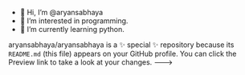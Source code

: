 - 👋 Hi, I’m @aryansabhaya
- 👀 I’m interested in programming.
- 🌱 I’m currently learning python.


aryansabhaya/aryansabhaya is a ✨ special ✨ repository because its `README.md` (this file) appears on your GitHub profile.
You can click the Preview link to take a look at your changes.
--->

